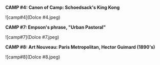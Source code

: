 **CAMP #4: Canon of Camp: Schoedsack's King Kong**

![camp#4](Dolce #4.jpeg)  

**CAMP #7: Empson's phrase, "Urban Pastoral"** 

![camp#7](Dolce #7.jpeg) 

**CAMP #8: Art Nouveau: Paris Metropolitan, Hector Guimard (1890's)**  

![camp#8](Dolce #8.jpeg) 
